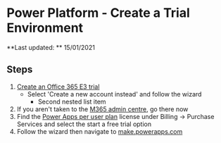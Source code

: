 # Power Platform - Create a Trial Environment

**Last updated: ** 15/01/2021

## Steps

1.  [Create an Office 365 E3 trial](https://signup.microsoft.com/get-started/signup?OfferId=B07A1127-DE83-4a6d-9F85-2C104BDAE8B4&dl=ENTERPRISEPACK&ali=1&products=cfq7ttc0k59j:0009)
    - Select 'Create a new account instead' and follow the wizard
      - Second nested list item
2.  If you aren't taken to the [M365 admin centre](https://admin.microsoft.com/AdminPortal/Home#/homepage), go there now
3.  Find the [Power Apps per user plan](https://admin.microsoft.com/AdminPortal/Home#/catalog/offer-details/power-apps-per-user-plan/D3F087F5-D71D-4930-A6F2-36E51743EFE4) license under Billing -> Purchase Services and select the start a free trial option
4.  Follow the wizard then navigate to [make.powerapps.com](https://make.powerapps.com/)
